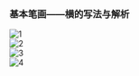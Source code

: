 ﻿---
layout: post
tags: [语文临池]
author: lqq
---

### 基本笔画——横的写法与解析


![1](https://xintd.github.io/lqq/imgage/lqq/img_15.png)  
![2](https://xintd.github.io/lqq/imgage/lqq/img_16.png)  
![3](https://xintd.github.io/lqq/imgage/lqq/img_17.png)  
![4](https://xintd.github.io/lqq/imgage/lqq/img_18.png)